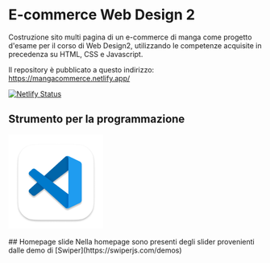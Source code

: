 # E-commerce Web Design 2
Costruzione sito multi pagina di un e-commerce di manga come progetto d'esame per il corso di Web Design2, utilizzando le competenze acquisite in precedenza su HTML, CSS e Javascript.

Il repository è pubblicato a questo indirizzo: https://mangacommerce.netlify.app/

[![Netlify Status](https://api.netlify.com/api/v1/badges/2b4e246c-0c18-443c-b2f4-bb624da1eb4b/deploy-status)](https://app.netlify.com/sites/mangacommerce/deploys)


## Strumento per la programmazione
![VSC](/immagini/readme/app-icon.png)

<!-- style: "img{
height:20px;
}" --!>

## Homepage slide
Nella homepage sono presenti degli slider provenienti dalle demo di [Swiper](https://swiperjs.com/demos)
